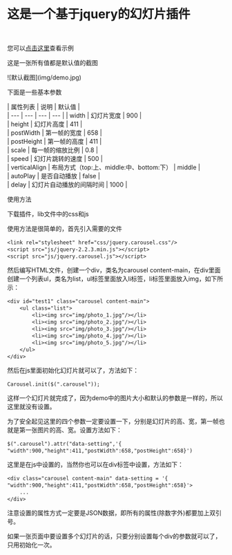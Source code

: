 # 这是一个基于jquery的幻灯片插件
<br>
<p>您可以<a href = "https://weiqiyjjs.github.io/jquery.carousel/" target = "_blank">点击这里</a>查看示例</p>
<p>这是一张所有值都是默认值的截图</p>
![默认截图](img/demo.jpg)
<p>下面是一些基本参数</p>

|    属性列表 |    说明 |  默认值   |     
| --- | --- | --- | --- |
|  width   |  幻灯片宽度   |  900   |     
|  height  |  幻灯片高度   |  411   |     
|  postWidth   | 第一帧的宽度     |   658  |     
|  postHeight   | 第一帧的高度     |   411  |     
|  scale  |  每一帧的缩放比例   |  0.8   |     
|  speed  |  幻灯片跳转的速度   |  500   |     
|  verticalAlign  |  布局方式（top:上、middle:中、bottom:下）   |  middle   |     
|  autoPlay  |  是否自动播放   |  false   |     
|  delay  |  幻灯片自动播放的间隔时间   |  1000   |     


<p>使用方法</p>
<p>下载插件，lib文件中的css和js</p>
<p>使用方法是很简单的，首先引入需要的文件</p>

``` 
<link rel="stylesheet" href="css/jquery.carousel.css"/>
<script src="js/jquery-2.2.3.min.js"></script>
<script src="js/jquery.carousel.js"></script>
```

<p>
然后编写HTML文件，创建一个div，类名为carousel content-main，在div里面创建一个列表ul，类名为list，ul标签里面放入li标签，li标签里面放入img，如下所示：
</p>

``` 
<div id="test1" class="carousel content-main">
    <ul class="list">
        <li><img src="img/photo_1.jpg"/></li>
        <li><img src="img/photo_2.jpg"/></li>
        <li><img src="img/photo_3.jpg"/></li>
        <li><img src="img/photo_4.jpg"/></li>
        <li><img src="img/photo_5.jpg"/></li>
    </ul>
</div>
```

<p>然后在js里面初始化幻灯片就可以了，方法如下：</p>

``` 
Carousel.init($(".carousel"));
```
<p>
这样一个幻灯片就完成了，因为demo中的图片大小和默认的参数是一样的，所以这里就没有设置。
</p>
<p>
为了安全起见这里的四个参数一定要设置一下，分别是幻灯片的高、宽，第一帧也就是第一张图片的高、宽。设置方法如下：
</p>

``` 
$(".carousel").attr("data-setting",'{ "width":900,"height":411,"postWidth":658,"postHeight":658}')
```
<p>这里是在js中设置的，当然你也可以在div标签中设置，方法如下：</p>

``` 
<div class="carousel content-main" data-setting = '{ "width":900,"height":411,"postWidth":658,"postHeight":658}'>
	...
</div>
```
<p>注意设置的属性方式一定要是JSON数据，即所有的属性(除数字外)都要加上双引号。</p>

<p>
如果一张页面中要设置多个幻灯片的话，只要分别设置每个div的参数就可以了，只用初始化一次。
</p>

